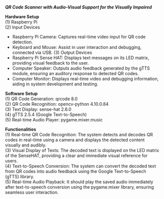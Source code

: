 _**QR Code Scanner with Audio-Visual Support for the Visually Impaired**_

**Hardware Setup**<br />
(1) Raspberry Pi<br />
(2) Input Devices<br />
- Raspberry Pi Camera: Captures real-time video input for QR code detection.
- Keyboard and Mouse: Assist in user interaction and debugging, connected via USB.
(3) Output Devices<br />
- Raspberry Pi Sense HAT: Displays text messages on its LED matrix, providing visual feedback to the user.
- Computer Speaker: Outputs audio feedback generated by the gTTS module, ensuring an auditory response to detected QR codes.
- Computer Monitor: Displays real-time video and debugging information, aiding in system development and testing.

**Software Setup**<br />
(1) QR Code Generation: qrcode 8.0<br />
(2) QR Code Recognition: opencv-python 4.10.0.84<br />
(3) Text Display: sense-hat 2.6.0<br />
(4) gTTS 2.5.4 (Google Text-to-Speech)<br />
(5) Real-time Audio Player: pygame.mixer.music<br />

**Functionalities**<br />
(1) Real-time QR Code Recognition: The system detects and decodes QR codes in real-time using a camera and displays the detected content visually and audibly.<br />
(3) Visual Display of Texts: The decoded text is displayed on the LED matrix of the SenseHAT, providing a clear and immediate visual reference for users.<br />
(4) Text-to-Speech Conversion: The system can convert the decoded text from QR codes into audio feedback using the Google Text-to-Speech (gTTS) library.<br />
(5) Real-time Audio Playback: It should play the saved audio immediately after text-to-speech conversion using the pygame.mixer library, ensuring seamless user interaction.

